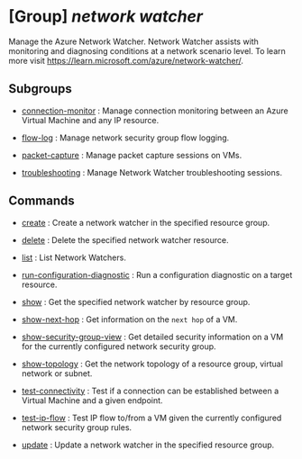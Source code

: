 # [Group] _network watcher_

Manage the Azure Network Watcher. Network Watcher assists with monitoring and diagnosing conditions at a network scenario level. To learn more visit https://learn.microsoft.com/azure/network-watcher/.

## Subgroups

- [connection-monitor](/Commands/network/watcher/connection-monitor/readme.md)
: Manage connection monitoring between an Azure Virtual Machine and any IP resource.

- [flow-log](/Commands/network/watcher/flow-log/readme.md)
: Manage network security group flow logging.

- [packet-capture](/Commands/network/watcher/packet-capture/readme.md)
: Manage packet capture sessions on VMs.

- [troubleshooting](/Commands/network/watcher/troubleshooting/readme.md)
: Manage Network Watcher troubleshooting sessions.

## Commands

- [create](/Commands/network/watcher/_create.md)
: Create a network watcher in the specified resource group.

- [delete](/Commands/network/watcher/_delete.md)
: Delete the specified network watcher resource.

- [list](/Commands/network/watcher/_list.md)
: List Network Watchers.

- [run-configuration-diagnostic](/Commands/network/watcher/_run-configuration-diagnostic.md)
: Run a configuration diagnostic on a target resource.

- [show](/Commands/network/watcher/_show.md)
: Get the specified network watcher by resource group.

- [show-next-hop](/Commands/network/watcher/_show-next-hop.md)
: Get information on the `next hop` of a VM.

- [show-security-group-view](/Commands/network/watcher/_show-security-group-view.md)
: Get detailed security information on a VM for the currently configured network security group.

- [show-topology](/Commands/network/watcher/_show-topology.md)
: Get the network topology of a resource group, virtual network or subnet.

- [test-connectivity](/Commands/network/watcher/_test-connectivity.md)
: Test if a connection can be established between a Virtual Machine and a given endpoint.

- [test-ip-flow](/Commands/network/watcher/_test-ip-flow.md)
: Test IP flow to/from a VM given the currently configured network security group rules.

- [update](/Commands/network/watcher/_update.md)
: Update a network watcher in the specified resource group.
